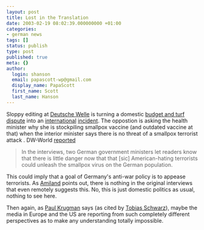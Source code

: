 ```yaml
---
layout: post
title: Lost in the Translation
date: 2003-02-19 08:02:39.000000000 +01:00
categories:
- german news
tags: []
status: publish
type: post
published: true
meta: {}
author:
  login: shanson
  email: papascott-wp@gmail.com
  display_name: PapaScott
  first_name: Scott
  last_name: Hanson
---
```

<p>Sloppy editing at <a href="http://www.dw-world.de/english">Deutsche Welle</a> is turning a domestic <a title="ABC News: Germany Says Smallpox Report Exaggerated" href="http://abcnews.go.com/wire/World/ap20030216_1608.html">budget and turf dispute</a> into an <a href="http://talkingpointsmemo.com/feb0303.html#021803121pm">international</a> <a href="http://www.andrewsullivan.com/index.php?dish_inc=archives/2003_02_16_dish_archive.html#90339870">incident</a>. The oppostion is asking the health minister why she is stockpiling smallpox vaccine (and outdated vaccine at that) when the interior minister says there is no threat of a smallpox terrorist attack . DW-World <a title="DW-World: Ministers Play Down Threat of Smallpox Attack" href="http://www.dw-world.de/english/0,3367,1430_A_781802_1_A,00.html">reported</a></p>
<blockquote><p>In the interviews, two German government ministers let readers know that there is little danger now that that [sic] American-hating terrorists could unleash the smallpox virus on the German population.</p></blockquote>
<p>This could imply that a goal of Germany's anti-war policy is to appease terrorists. As <a title="Amiland" href="http://amiland.blogspot.com/2003_02_16_amiland_archive.html#89333861">Amiland</a> points out, there is nothing in the original interviews that even remotely suggests this. No, this is just domestic politics as usual, nothing to see here.</p>
<p>Then again, as <a title="NY Times Op-Ed: Behind the Great Divide" href="http://www.nytimes.com/2003/02/18/opinion/18KRUG.html">Paul Krugman</a> says (as cited by <a href="http://tschwarz.blogspot.com/2003_02_16_tschwarz_archive.html#%20%20%20%20%20%20%20%20%20%20%20%20%20%20%20%20%20%20%20%20%20%20%20%2089343424">Tobias Schwarz</a>), maybe the media in Europe and the US are reporting from such completely different perspectives as to make any understanding totally impossible.</p>
